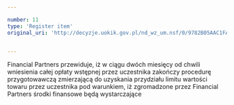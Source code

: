 ```yaml
---

number: 11
type: 'Register item'
original_uri: 'http://decyzje.uokik.gov.pl/nd_wz_um.nsf/0/9782B05AAC1FA2D6C12572DD003293B7?OpenDocument'


---
```


Financial Partners przewiduje, iż w ciągu dwóch miesięcy od chwili wniesienia całej opłaty wstępnej przez uczestnika zakończy procedurę przygotowawczą zmierzającą do uzyskania przydziału limitu wartości towaru przez uczestnika pod warunkiem, iż zgromadzone przez Financial Partners środki finansowe będą wystarczające
